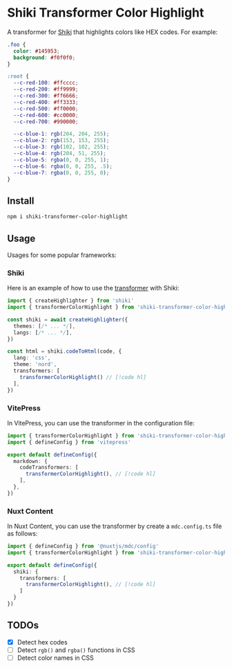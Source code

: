 # Shiki Transformer Color Highlight

A transformer for [Shiki](https://shiki.style) that highlights colors like HEX codes. For example:

```css
.foo {
  color: #145953;
  background: #f0f0f0;
}

:root {
  --c-red-100: #ffcccc;
  --c-red-200: #ff9999;
  --c-red-300: #ff6666;
  --c-red-400: #ff3333;
  --c-red-500: #ff0000;
  --c-red-600: #cc0000;
  --c-red-700: #990000;

  --c-blue-1: rgb(204, 204, 255);
  --c-blue-2: rgb(153, 153, 255);
  --c-blue-3: rgb(102, 102, 255);
  --c-blue-4: rgb(204, 51, 255);
  --c-blue-5: rgba(0, 0, 255, 1);
  --c-blue-6: rgba(0, 0, 255, .5);
  --c-blue-7: rgba(0, 0, 255, 0);
}
```

## Install

```sh
npm i shiki-transformer-color-highlight
```

## Usage

Usages for some popular frameworks:

### Shiki

Here is an example of how to use the [transformer](https://shiki.style/guide/transformers) with Shiki:

```ts
import { createHighlighter } from 'shiki'
import { transformerColorHighlight } from 'shiki-transformer-color-highlight'

const shiki = await createHighlighter({
  themes: [/* ... */],
  langs: [/* ... */],
})

const html = shiki.codeToHtml(code, {
  lang: 'css',
  theme: 'nord',
  transformers: [
    transformerColorHighlight() // [!code hl]
  ],
})
```

### VitePress

In VitePress, you can use the transformer in the configuration file:

```ts [.vitepress/config.ts]
import { transformerColorHighlight } from 'shiki-transformer-color-highlight'
import { defineConfig } from 'vitepress'

export default defineConfig({
  markdown: {
    codeTransformers: [
      transformerColorHighlight(), // [!code hl]
    ],
  },
})
```

### Nuxt Content

In Nuxt Content, you can use the transformer by create a `mdc.config.ts` file as follows:

```ts [mdc.config.ts]
import { defineConfig } from '@nuxtjs/mdc/config'
import { transformerColorHighlight } from 'shiki-transformer-color-highlight'

export default defineConfig({
  shiki: {
    transformers: [
      transformerColorHighlight(), // [!code hl]
    ]
  }
})
```

## TODOs

- [x] Detect hex codes
- [ ] Detect `rgb()` and `rgba()` functions in CSS
- [ ] Detect color names in CSS
